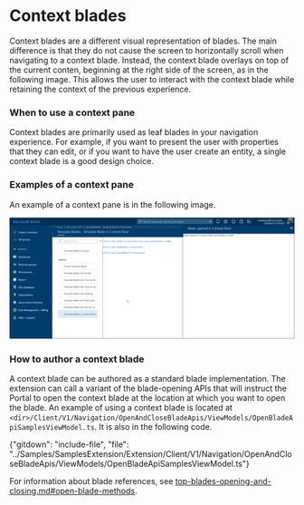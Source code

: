 # Context blades

Context blades are a different visual representation of blades. The main difference is that they do not cause the screen to horizontally scroll when navigating to a context blade. Instead, the context blade  overlays on top of the current conten, beginning at  the right side of the screen, as in the following image.  This allows the user to interact with the context blade while retaining the context of the previous experience.

### When to use a context pane

Context blades are primarily used as leaf blades in your navigation experience. For example, if you want to present the user with properties that they can edit, or if you want to have the user create an entity, a single context blade is a good design choice.

### Examples of a context pane

An example of a context pane is in the following image.

![alt-text](../media/portalfx-blades/contextBlade.png "Context Pane")

### How to author a context blade

A context blade can be authored as a standard blade implementation. The extension can call a variant of the blade-opening APIs that will instruct the Portal to open the context blade at the location at which you want to open the blade. 
An example of using a context blade is located at `<dir>/Client/V1/Navigation/OpenAndCloseBladeApis/ViewModels/OpenBladeApiSamplesViewModel.ts`. It is also in the following code.

{"gitdown": "include-file", "file": "../Samples/SamplesExtension/Extension/Client/V1/Navigation/OpenAndCloseBladeApis/ViewModels/OpenBladeApiSamplesViewModel.ts"}
    
For information about blade references, see [top-blades-opening-and-closing.md#open-blade-methods](top-blades-opening-and-closing.md#open-blade-methods).
